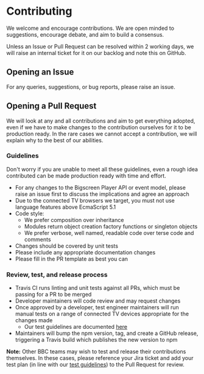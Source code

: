 # Contributing 

We welcome and encourage contributions. We are open minded to suggestions, encourage debate, and aim to build a consensus.

Unless an Issue or Pull Request can be resolved within 2 working days, we will raise an internal ticket for it on our backlog and note this on GitHub.

## Opening an Issue

For any queries, suggestions, or bug reports, please raise an issue.

## Opening a Pull Request

We will look at any and all contributions and aim to get everything adopted, even if we have to make changes to the contribution ourselves for it to be production ready. In the rare cases we cannot accept a contribution, we will explain why to the best of our abilities.

### Guidelines

Don't worry if you are unable to meet all these guidelines, even a rough idea contributed can be made production ready with time and effort.

- For any changes to the Bigscreen Player API or event model, please raise an issue first to discuss the implications and agree an approach
- Due to the connected TV browsers we target, you must not use language features above EcmaScript 5.1
- Code style:
  - We prefer composition over inheritance
  - Modules return object creation factory functions or singleton objects
  - We prefer verbose, well named, readable code over terse code and comments
- Changes should be covered by unit tests
- Please include any appropriate documentation changes
- Please fill in the PR template as best you can

### Review, test, and release process

- Travis CI runs linting and unit tests against all PRs, which must be passing for a PR to be merged
- Developer maintainers will code review and may request changes
- Once approved by a developer, test engineer maintainers will run manual tests on a range of connected TV devices appropriate for the changes made
  - Our test guidelines are documented [here](https://github.com/bbc/bigscreen-player/wiki/Areas-Impacted)
- Maintainers will bump the npm version, tag, and create a GitHub release, triggering a Travis build which publishes the new version to npm

**Note:** Other BBC teams may wish to test and release their contributions themselves. In these cases, please reference your Jira ticket and add your test plan (in line with our [test guidelines](https://github.com/bbc/bigscreen-player/wiki/Areas-Impacted)) to the Pull Request for review.